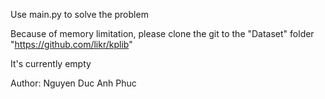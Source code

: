 Use main.py to solve the problem

Because of memory limitation, please clone the git to the "Dataset" folder "https://github.com/likr/kplib"

It's currently empty

Author: Nguyen Duc Anh Phuc

